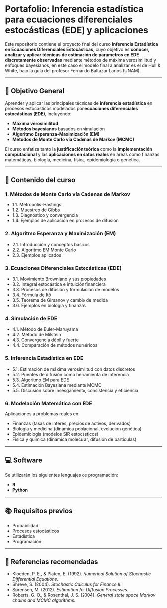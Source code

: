 # Portafolio: Inferencia estadística para ecuaciones diferenciales estocásticas (EDE) y aplicaciones

Este repositorio contiene el proyecto final del curso **Inferencia Estadística en Ecuaciones Diferenciales Estocásticas**, cuyo objetivo es **conocer, analizar y aplicar técnicas de estimación de parámetros en EDE discretamente observadas** mediante métodos de máxima verosimilitud y enfoques bayesianos, en este caso el modelo final a analizar es el de Hull & White, bajo la guía del profesor Fernando Baltazar Larios (UNAM).

---

## 🎯 Objetivo General

Aprender y aplicar las principales técnicas de **inferencia estadística** en procesos estocásticos modelados por **ecuaciones diferenciales estocásticas (EDE)**, incluyendo:

- **Máxima verosimilitud**  
- **Métodos bayesianos** basados en simulación  
- **Algoritmo Esperanza-Maximización (EM)**  
- **Métodos de Monte Carlo vía Cadenas de Markov (MCMC)**  

El curso enfatiza tanto la **justificación teórica** como la **implementación computacional** y las **aplicaciones en datos reales** en áreas como finanzas matemáticas, biología, medicina, física, epidemiología o genética.

---

## 📝 Contenido del curso

### 1. Métodos de Monte Carlo vía Cadenas de Markov
- 1.1. Metropolis-Hastings  
- 1.2. Muestreo de Gibbs  
- 1.3. Diagnóstico y convergencia  
- 1.4. Ejemplos de aplicación en procesos de difusión  

### 2. Algoritmo Esperanza y Maximización (EM)
- 2.1. Introducción y conceptos básicos  
- 2.2. Algoritmo EM Monte Carlo  
- 2.3. Ejemplos aplicados  

### 3. Ecuaciones Diferenciales Estocásticas (EDE)
- 3.1. Movimiento Browniano y sus propiedades  
- 3.2. Integral estocástica e intuición financiera  
- 3.3. Procesos de difusión y formulación de modelos  
- 3.4. Fórmula de Itô  
- 3.5. Teorema de Girsanov y cambio de medida  
- 3.6. Ejemplos en biología y finanzas  

### 4. Simulación de EDE
- 4.1. Método de Euler-Maruyama  
- 4.2. Método de Milstein  
- 4.3. Convergencia débil y fuerte  
- 4.4. Comparación de métodos numéricos  

### 5. Inferencia Estadística en EDE
- 5.1. Estimación de máxima verosimilitud con datos discretos  
- 5.2. Puentes de difusión como herramienta de inferencia  
- 5.3. Algoritmo EM para EDE  
- 5.4. Estimación Bayesiana mediante MCMC  
- 5.5. Discusión sobre insesgamiento, consistencia y eficiencia  

### 6. Modelación Matemática con EDE
Aplicaciones a problemas reales en:  
- Finanzas (tasas de interés, precios de activos, derivados)  
- Biología y medicina (dinámica poblacional, evolución genética)  
- Epidemiología (modelos SIR estocásticos)  
- Física y química (dinámica molecular, difusión de partículas)  

---

## 💻 Software

Se utilizarán los siguientes lenguajes de programación:  
- **R**  
- **Python**   

---

## 📚 Requisitos previos

- Probabilidad  
- Procesos estocásticos  
- Estadística  
- Programación  

---

## 📖 Referencias recomendadas

- Kloeden, P. E., & Platen, E. (1992). *Numerical Solution of Stochastic Differential Equations*.  
- Shreve, S. (2004). *Stochastic Calculus for Finance II*.  
- Sørensen, M. (2012). *Estimation for Diffusion Processes*.  
- Roberts, G. O., & Rosenthal, J. S. (2004). *General state space Markov chains and MCMC algorithms*. 


